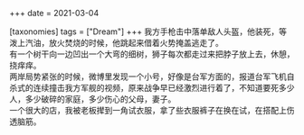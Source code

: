 +++
date = 2021-03-04

[taxonomies]
tags = ["Dream"]
+++ 
我方手枪击中落单敌人头盔，他装死，等泼上汽油，放火焚烧的时候，他跳起来借着火势掩盖逃走了。  
有一个树干向一边凹出一个大弯的细树，狮子每次都走过来把脖子放上去，休憩，挠痒痒。  
两岸局势紧张的时候，微博里发现一个小号，好像是台军方面的，报道台军飞机自杀式的连续撞击我方军舰的视频，原来战争早已经激烈进行着了，不知道要死多少人，多少破碎的家庭，多少伤心的父母，妻子。  
一个很大的店，我被老板撵到一角试衣服，拿了些衣服裤子在换在试，在搭配上伤透脑筋。 
<!-- more -->
